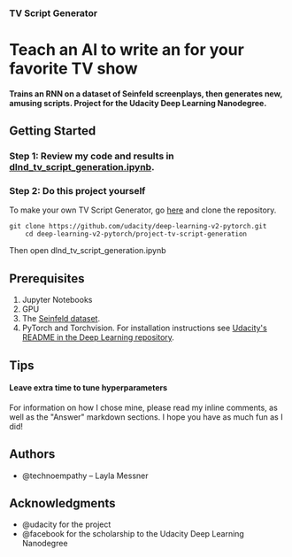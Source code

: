 ### TV Script Generator
# Teach an AI to write an for your favorite TV show

#### Trains an RNN on a dataset of Seinfeld screenplays, then generates new, amusing scripts. Project for the Udacity Deep Learning Nanodegree.

## Getting Started
### Step 1: Review my code and results in [dlnd_tv_script_generation.ipynb](https://github.com/technoempathy/tv_script_generator/blob/master/dlnd_tv_script_generation.ipynb "Title").

### Step 2: Do this project yourself
To make your own TV Script Generator, go [here](https://github.com/udacity/deep-learning-v2-pytorch/tree/master/project-tv-script-generation "Title") and clone the repository.
```	
git clone https://github.com/udacity/deep-learning-v2-pytorch.git
	cd deep-learning-v2-pytorch/project-tv-script-generation
```
Then open dlnd_tv_script_generation.ipynb 

## Prerequisites
1. Jupyter Notebooks
2. GPU
3. The [Seinfeld dataset](https://www.kaggle.com/thec03u5/seinfeld-chronicles#scripts.csv). 
4. PyTorch and Torchvision. For installation instructions see [Udacity's README in the Deep Learning repository](https://github.com/udacity/deep-learning-v2-pytorch "Title").

## Tips
#### Leave extra time to tune hyperparameters
For information on how I chose mine, please read my inline comments, as well as the "Answer" markdown sections. 
I hope you have as much fun as I did!

## Authors
- @technoempathy – Layla Messner 

## Acknowledgments
- @udacity for the project
- @facebook for the scholarship to the Udacity Deep Learning Nanodegree
